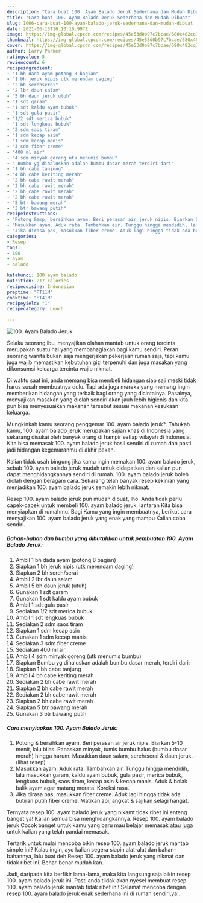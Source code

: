 ```yaml
---
description: "Cara buat 100. Ayam Balado Jeruk Sederhana dan Mudah Dibuat"
title: "Cara buat 100. Ayam Balado Jeruk Sederhana dan Mudah Dibuat"
slug: 1006-cara-buat-100-ayam-balado-jeruk-sederhana-dan-mudah-dibuat
date: 2021-06-15T16:10:16.997Z
image: https://img-global.cpcdn.com/recipes/45e53d0b97c7bcae/680x482cq70/100-ayam-balado-jeruk-foto-resep-utama.jpg
thumbnail: https://img-global.cpcdn.com/recipes/45e53d0b97c7bcae/680x482cq70/100-ayam-balado-jeruk-foto-resep-utama.jpg
cover: https://img-global.cpcdn.com/recipes/45e53d0b97c7bcae/680x482cq70/100-ayam-balado-jeruk-foto-resep-utama.jpg
author: Larry Parker
ratingvalue: 5
reviewcount: 6
recipeingredient:
- "1 bh dada ayam potong 8 bagian"
- "1 bh jeruk nipis utk merendam daging"
- "2 bh serehserai"
- "2 lbr daun salam"
- "5 bh daun jeruk utuh"
- "1 sdt garam"
- "1 sdt kaldu ayam bubuk"
- "1 sdt gula pasir"
- "1/2 sdt merica bubuk"
- "1 sdt lengkuas bubuk"
- "2 sdm saos tiram"
- "1 sdm kecap asin"
- "1 sdm kecap manis"
- "3 sdm fiber creme"
- "400 ml air"
- "4 sdm minyak goreng utk menumis bumbu"
- " Bumbu yg dihaluskan adalah bumbu dasar merah terdiri dari"
- "1 bh cabe tanjung"
- "4 bh cabe keriting merah"
- "2 bh cabe rawit merah"
- "2 bh cabe rawit merah"
- "2 bh cabe rawit merah"
- "2 bh cabe rawit merah"
- "5 btr bawang merah"
- "3 btr bawang putih"
recipeinstructions:
- "Potong &amp; bersihkan ayam. Beri perasan air jeruk nipis. Biarkan 5-10 menit, lalu bilas. Panaskan minyak, tumis bumbu halus (bumbu dasar merah) hingga harum. Masukkan daun salam, sereh/serai &amp; daun jeruk.           (lihat resep)"
- "Masukkan ayam. Aduk rata. Tambahkan air. Tunggu hingga mendidih, lalu masukkan garam, kaldu ayam bubuk, gula pasir, merica bubuk, lengkuas bubuk, saos tiram, kecap asin &amp; kecap manis. Aduk &amp; bolak balik ayam agar matang merata. Koreksi rasa."
- "Jika dirasa pas, masukkan fiber creme. Aduk lagi hingga tidak ada butiran putih fiber creme. Matikan api, angkat &amp; sajikan selagi hangat."
categories:
- Resep
tags:
- 100
- ayam
- balado

katakunci: 100 ayam balado 
nutrition: 217 calories
recipecuisine: Indonesian
preptime: "PT11M"
cooktime: "PT41M"
recipeyield: "1"
recipecategory: Lunch

---
```



![100. Ayam Balado Jeruk](https://img-global.cpcdn.com/recipes/45e53d0b97c7bcae/680x482cq70/100-ayam-balado-jeruk-foto-resep-utama.jpg)

Selaku seorang ibu, menyajikan olahan mantab untuk orang tercinta merupakan suatu hal yang membahagiakan bagi kamu sendiri. Peran seorang  wanita bukan saja mengerjakan pekerjaan rumah saja, tapi kamu juga wajib memastikan kebutuhan gizi terpenuhi dan juga masakan yang dikonsumsi keluarga tercinta wajib nikmat.

Di waktu  saat ini, anda memang bisa membeli hidangan siap saji meski tidak harus susah membuatnya dulu. Tapi ada juga mereka yang memang ingin memberikan hidangan yang terbaik bagi orang yang dicintainya. Pasalnya, menyajikan masakan yang diolah sendiri akan jauh lebih higienis dan kita pun bisa menyesuaikan makanan tersebut sesuai makanan kesukaan keluarga. 



Mungkinkah kamu seorang penggemar 100. ayam balado jeruk?. Tahukah kamu, 100. ayam balado jeruk merupakan sajian khas di Indonesia yang sekarang disukai oleh banyak orang di hampir setiap wilayah di Indonesia. Kita bisa memasak 100. ayam balado jeruk hasil sendiri di rumah dan pasti jadi hidangan kegemaranmu di akhir pekan.

Kalian tidak usah bingung jika kamu ingin memakan 100. ayam balado jeruk, sebab 100. ayam balado jeruk mudah untuk didapatkan dan kalian pun dapat menghidangkannya sendiri di rumah. 100. ayam balado jeruk boleh diolah dengan beragam cara. Sekarang telah banyak resep kekinian yang menjadikan 100. ayam balado jeruk semakin lebih nikmat.

Resep 100. ayam balado jeruk pun mudah dibuat, lho. Anda tidak perlu capek-capek untuk membeli 100. ayam balado jeruk, lantaran Kita bisa menyiapkan di rumahmu. Bagi Kamu yang ingin membuatnya, berikut cara menyajikan 100. ayam balado jeruk yang enak yang mampu Kalian coba sendiri.

<!--inarticleads1-->

##### Bahan-bahan dan bumbu yang dibutuhkan untuk pembuatan 100. Ayam Balado Jeruk:

1. Ambil 1 bh dada ayam (potong 8 bagian)
1. Siapkan 1 bh jeruk nipis (utk merendam daging)
1. Siapkan 2 bh sereh/serai
1. Ambil 2 lbr daun salam
1. Ambil 5 bh daun jeruk (utuh)
1. Gunakan 1 sdt garam
1. Gunakan 1 sdt kaldu ayam bubuk
1. Ambil 1 sdt gula pasir
1. Sediakan 1/2 sdt merica bubuk
1. Ambil 1 sdt lengkuas bubuk
1. Sediakan 2 sdm saos tiram
1. Siapkan 1 sdm kecap asin
1. Gunakan 1 sdm kecap manis
1. Sediakan 3 sdm fiber creme
1. Sediakan 400 ml air
1. Ambil 4 sdm minyak goreng (utk menumis bumbu)
1. Siapkan  Bumbu yg dihaluskan adalah bumbu dasar merah, terdiri dari:
1. Siapkan 1 bh cabe tanjung
1. Ambil 4 bh cabe keriting merah
1. Sediakan 2 bh cabe rawit merah
1. Siapkan 2 bh cabe rawit merah
1. Sediakan 2 bh cabe rawit merah
1. Siapkan 2 bh cabe rawit merah
1. Siapkan 5 btr bawang merah
1. Gunakan 3 btr bawang putih




<!--inarticleads2-->

##### Cara menyiapkan 100. Ayam Balado Jeruk:

1. Potong &amp; bersihkan ayam. Beri perasan air jeruk nipis. Biarkan 5-10 menit, lalu bilas. Panaskan minyak, tumis bumbu halus (bumbu dasar merah) hingga harum. Masukkan daun salam, sereh/serai &amp; daun jeruk. -           (lihat resep)
1. Masukkan ayam. Aduk rata. Tambahkan air. Tunggu hingga mendidih, lalu masukkan garam, kaldu ayam bubuk, gula pasir, merica bubuk, lengkuas bubuk, saos tiram, kecap asin &amp; kecap manis. Aduk &amp; bolak balik ayam agar matang merata. Koreksi rasa.
1. Jika dirasa pas, masukkan fiber creme. Aduk lagi hingga tidak ada butiran putih fiber creme. Matikan api, angkat &amp; sajikan selagi hangat.




Ternyata resep 100. ayam balado jeruk yang nikamt tidak ribet ini enteng banget ya! Kalian semua bisa menghidangkannya. Resep 100. ayam balado jeruk Cocok banget untuk kamu yang baru mau belajar memasak atau juga untuk kalian yang telah pandai memasak.

Tertarik untuk mulai mencoba bikin resep 100. ayam balado jeruk mantab simple ini? Kalau ingin, ayo kalian segera siapin alat-alat dan bahan-bahannya, lalu buat deh Resep 100. ayam balado jeruk yang nikmat dan tidak ribet ini. Benar-benar mudah kan. 

Jadi, daripada kita berfikir lama-lama, maka kita langsung saja bikin resep 100. ayam balado jeruk ini. Pasti anda tiidak akan nyesel membuat resep 100. ayam balado jeruk mantab tidak ribet ini! Selamat mencoba dengan resep 100. ayam balado jeruk enak sederhana ini di rumah sendiri,ya!.

